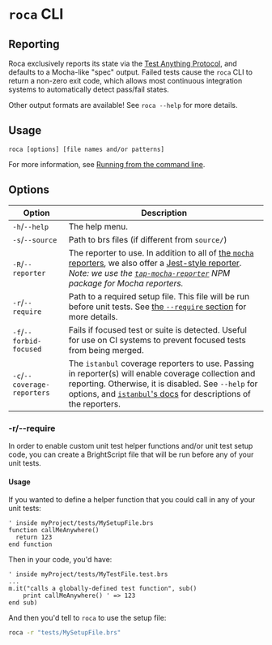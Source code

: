 # `roca` CLI

## Reporting

Roca exclusively reports its state via the [Test Anything Protocol](http://testanything.org/), and defaults to a Mocha-like "spec" output.  Failed tests cause the `roca` CLI to return a non-zero exit code, which allows most continuous integration systems to automatically detect pass/fail states.

Other output formats are available!  See `roca --help` for more details.

## Usage

```shell
roca [options] [file names and/or patterns]
```

For more information, see [Running from the command line](getting-started/quick-start#running-from-the-command-line).

## Options

| Option                  | Description       |
| ------------------------|----------------|
| `-h`/`--help`           | The help menu. |
| `-s`/`--source`         | Path to brs files (if different from `source/`) |
| `-R`/`--reporter`       | The reporter to use. In addition to all of [the `mocha` reporters](https://mochajs.org/#reporters), we also offer a [Jest-style reporter](https://jestjs.io/). _Note: we use the [`tap-mocha-reporter`](https://github.com/tapjs/tap-mocha-reporter) NPM package for Mocha reporters._  |
| `-r`/`--require` | Path to a required setup file. This file will be run before unit tests. See [the `--require` section](#-r-require) for more details.|
| `-f`/`--forbid-focused` | Fails if focused test or suite is detected. Useful for use on CI systems to prevent focused tests from being merged. |
| `-c`/`--coverage-reporters` | The `istanbul` coverage reporters to use. Passing in reporter(s) will enable coverage collection and reporting. Otherwise, it is disabled. See `--help` for options, and [`istanbul`'s docs](https://istanbul.js.org/docs/advanced/alternative-reporters/) for descriptions of the reporters. |

### -r/--require
In order to enable custom unit test helper functions and/or unit test setup code, you can create a BrightScript file that will be run before any of your unit tests. 

#### Usage
If you wanted to define a helper function that you could call in any of your unit tests:
```brightscript
' inside myProject/tests/MySetupFile.brs
function callMeAnywhere()
  return 123
end function
```

Then in your code, you'd have:
```brightscript
' inside myProject/tests/MyTestFile.test.brs
...
m.it("calls a globally-defined test function", sub()
    print callMeAnywhere() ' => 123
end sub)
```

And then you'd tell to `roca` to use the setup file:
```bash
roca -r "tests/MySetupFile.brs"
```

